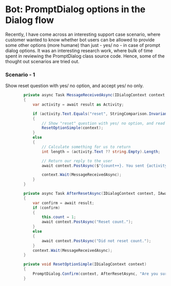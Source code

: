 
# Bot: PromptDialog options in the Dialog flow
Recently, I have come across an interesting support case scenario, where customer wanted to know whether bot users can be allowed to provide some other options (more humane) than just - yes/ no - in case of prompt dialog options. It was an interesting research work, where bulk of time spent in reviewing the PromptDialog class source code. Hence, some of the thought out scenarios are tried out.

### Scenario - 1
Show reset question with yes/ no option, and accept yes/ no only.

````C#
        private async Task MessageReceivedAsync(IDialogContext context, IAwaitable<object> result)
        {
            var activity = await result as Activity;

            if (activity.Text.Equals("reset", StringComparison.InvariantCultureIgnoreCase))
            {
                // Show "reset" question with yes/ no option, and read yes/ no only
                ResetOptionSimple(context);
            }
            else
            {
                // Calculate something for us to return
                int length = (activity.Text ?? string.Empty).Length;

                // Return our reply to the user
                await context.PostAsync($"{count++}. You sent {activity.Text} which was {length} characters");

                context.Wait(MessageReceivedAsync);
            }                        
        }

        private async Task AfterResetAsync(IDialogContext context, IAwaitable<bool> result)
        {
            var confirm = await result;
            if (confirm)
            {
                this.count = 1;
                await context.PostAsync("Reset count.");
            }
            else
            {
                await context.PostAsync("Did not reset count.");
            }
            context.Wait(MessageReceivedAsync);
        }

        private void ResetOptionSimple(IDialogContext context)
        {
            PromptDialog.Confirm(context, AfterResetAsync, "Are you sure you want to reset?", promptStyle: PromptStyle.Auto);
        }
 ````
 
 
 
 
 

